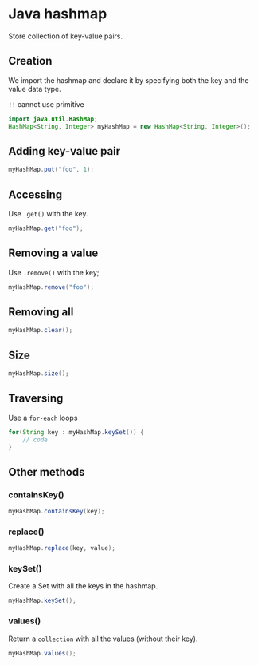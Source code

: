 # Java hashmap

Store collection of key-value pairs.

## Creation

We import the hashmap and declare it by specifying both the key and the value data type.

`!!` cannot use primitive

```java
import java.util.HashMap;
HashMap<String, Integer> myHashMap = new HashMap<String, Integer>();
```

## Adding key-value pair

```java
myHashMap.put("foo", 1);
```

## Accessing

Use `.get()` with the key.

```java
myHashMap.get("foo");
```

## Removing a value

Use `.remove()` with the key;

```java
myHashMap.remove("foo");
```

## Removing all

```java
myHashMap.clear();
```

## Size

```java
myHashMap.size();
```

## Traversing

Use a `for-each` loops

```java
for(String key : myHashMap.keySet()) {
    // code
}
```

## Other methods

### containsKey()

```java
myHashMap.containsKey(key);
```
### replace()

```java
myHashMap.replace(key, value);
```

### keySet()

Create a Set with all the keys in the hashmap.

```java
myHashMap.keySet();
```

### values()

Return a `collection` with all the values (without their key).

```java
myHashMap.values();
```

